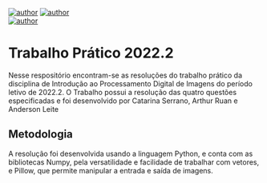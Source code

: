 [![author](https://img.shields.io/badge/author-ktchaos-purple.svg)](https://github.com/ktchaos)
[![author](https://img.shields.io/badge/author-arthuruan-black.svg)](https://github.com/arthuruan)  
[![author](https://img.shields.io/badge/author-andersonleitee-blue.svg)](https://github.com/andersonleitee) 

# Trabalho Prático 2022.2

Nesse respositório encontram-se as resoluções do trabalho prático da disciplina de Introdução ao Processamento Digital de Imagens do período letivo de 2022.2.
O Trabalho possui a resolução das quatro questões especificadas e foi desenvolvido por Catarina Serrano, Arthur Ruan e Anderson Leite

## Metodologia

A resolução foi desenvolvida usando a linguagem Python, e conta com as bibliotecas Numpy, pela versatilidade e facilidade de trabalhar com vetores, e Pillow, que permite manipular a entrada e saída de imagens.
